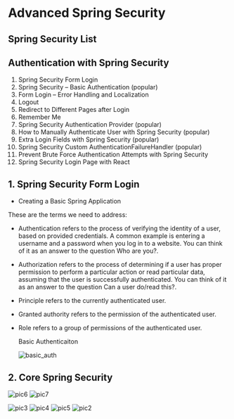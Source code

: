  # Advanced Spring Security 
 ## Spring Security List 
 
 ## Authentication with Spring Security
 
 1. Spring Security Form Login
 2. Spring Security – Basic Authentication (popular)
 3. Form Login – Error Handling and Localization
 4. Logout
 5. Redirect to Different Pages after Login
 6. Remember Me
 7. Spring Security Authentication Provider (popular)
 8. How to Manually Authenticate User with Spring Security (popular)
 9. Extra Login Fields with Spring Security (popular)
 10. Spring Security Custom AuthenticationFailureHandler (popular)
 11. Prevent Brute Force Authentication Attempts with Spring Security
 12. Spring Security Login Page with React
  
 
  ## 1. Spring Security Form Login 
  
  * Creating a Basic Spring Application
  
  These are the terms we need to address:
 
 *  Authentication refers to the process of verifying the identity of a user, based on provided credentials. A common example is entering a username and a password when you log in to a website. You can think of it as an answer to the question Who are you?.
 * Authorization refers to the process of determining if a user has proper permission to perform a particular action or read particular data, assuming that the user is successfully authenticated. You can think of it as an answer to the question Can a user do/read this?.
* Principle refers to the currently authenticated user.
* Granted authority refers to the permission of the authenticated user.
* Role refers to a group of permissions of the authenticated user.
  
  Basic Authenticaiton
  
  ![basic_auth](https://user-images.githubusercontent.com/11626327/184307524-f5379259-3ad7-4df3-aa20-b18da7cc046d.png)
  
  
  
## 2. Core Spring Security


![pic6](https://user-images.githubusercontent.com/11626327/185386076-3455dd54-838b-4c22-9d2e-45cf2ad162a8.JPG)
![pic7](https://user-images.githubusercontent.com/11626327/185386088-bfae653b-7f50-429d-abe5-f5522a4b69b0.JPG)

![pic3](https://user-images.githubusercontent.com/11626327/185386045-eaf6bf2d-9594-4c93-a358-31149bb94546.JPG)
![pic4](https://user-images.githubusercontent.com/11626327/185386053-2b584bc4-701f-4c0a-bb5f-2c78a2b84bf1.JPG)
![pic5](https://user-images.githubusercontent.com/11626327/185386068-d5a84c3b-cbcd-4ca7-999e-ebdd7985808a.JPG)
![pic2](https://user-images.githubusercontent.com/11626327/185386042-11db0876-0303-4b27-af67-c9a3a873921e.JPG)

